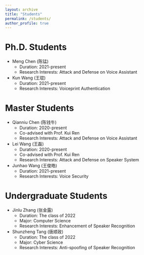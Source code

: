 ```yaml
---
layout: archive
title: "Students"
permalink: /students/
author_profile: true
---
```


Ph.D. Students
======
* Meng Chen (陈锰)
  * Duration: 2021-present
  * Research Interests: Attack and Defense on Voice Assistant
* Kun Wang (王琨)
  * Duration: 2021-present
  * Research Interests: Voiceprint Authentication

Master Students
======
* Qianniu Chen (陈钱牛)
  * Duration: 2020-present
  * Co-advised with Prof. Kui Ren
  * Research Interests: Attack and Defense on Voice Assistant
* Lei Wang (王磊)
  * Duration: 2020-present
  * Co-advised with Prof. Kui Ren
  * Research Interests: Attack and Defense on Speaker System
* Junhao Wang (王俊皓)
  * Duration: 2021-present
  * Research Interests: Voice Security

Undergraduate Students
======
* Jinlu Zhang (张金露)
  * Duration: The class of 2022
  * Major: Computer Science
  * Research Interests: Enhancement of Speaker Recognition
* Shunzheng Tang (唐顺政)
  * Duration: The class of 2022
  * Major: Cyber Science
  * Research Interests: Anti-spoofing of Speaker Recognition
  
